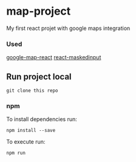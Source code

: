 # map-project
My first react projet with google maps integration

### Used

[google-map-react](https://github.com/istarkov/google-map-react)
[react-maskedinput](https://github.com/insin/react-maskedinput)


## Run project local

```
git clone this repo
```


### npm

To install dependencies run:

```
npm install --save
```

To execute run:

```
npm run
```
